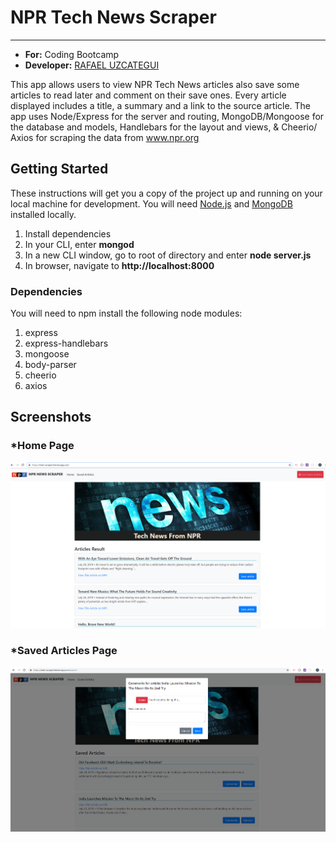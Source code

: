 # NPR Tech News Scraper
-------
- **For:** Coding Bootcamp
- **Developer:** [RAFAEL UZCATEGUI](https://github.com/Rafaelias86)

This app allows users to view NPR Tech News articles also save some articles to read later and comment on their save ones.
Every article displayed includes a title, a summary and a link to the source article.
The app uses Node/Express for the server and routing, MongoDB/Mongoose for the database and models, Handlebars for the layout and views, & Cheerio/ Axios for scraping the data from www.npr.org

## Getting Started

These instructions will get you a copy of the project up and running on your local machine for development. 
You will need [Node.js](https://nodejs.org/en/) and [MongoDB](https://www.mongodb.com/) installed locally.

1. Install dependencies
2. In your CLI, enter **mongod**
3. In a new CLI window, go to root of directory and enter **node server.js** 
4. In browser, navigate to **http://localhost:8000**

### Dependencies

You will need to npm install the following node modules:

1. express
2. express-handlebars
3. mongoose
4. body-parser
5. cheerio
6. axios

## Screenshots
### *Home Page
![Screenshot](public/images/screenshot1.png)

### *Saved Articles Page
![Screenshot](public/images/screenshot2.png)
